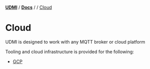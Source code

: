 [**UDMI**](../../) / [**Docs**](../) / 
/ [Cloud](./)

# Cloud

UDMI is designed to work with any MQTT broker or cloud platform

Tooling and cloud infrastructure is provided for the following:
- [GCP](gcp/)

